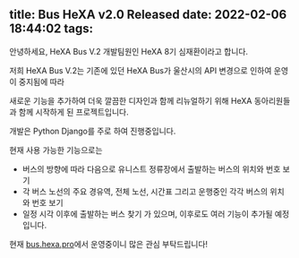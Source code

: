 title: Bus HeXA v2.0 Released
date: 2022-02-06 18:44:02
tags:
---
안녕하세요, HeXA Bus V.2 개발팀원인 HeXA 8기 심재환이라고 합니다.

저희 HeXA Bus V.2는 기존에 있던 HeXA Bus가 울산시의 API 변경으로 인하여 운영이 중지됨에 따라

새로운 기능을 추가하여 더욱 깔끔한 디자인과 함께 리뉴얼하기 위해 HeXA 동아리원들과 함께 시작하게 된 프로젝트입니다.

개발은 Python Django를 주로 하여 진행중입니다.

현재 사용 가능한 기능으로는
 - 버스의 방향에 따라 다음으로 유니스트 정류장에서 출발하는 버스의 위치와 번호 보기
 - 각 버스 노선의 주요 경유역, 전체 노선, 시간표 그리고 운행중인 각각 버스의 위치와 번호 보기
 - 일정 시각 이후에 출발하는 버스 찾기
가 있으며, 이후로도 여러 기능이 추가될 예정입니다.

현재 [bus.hexa.pro](https://bus.hexa.pro)에서 운영중이니 많은 관심 부탁드립니다!